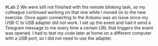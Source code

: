 
#Lab 2
We were still not finished with the remote blinking task, so my colleague continued working on that one while I moved on to the new exercise. Once again connecting to the Arduino was an issue since my USB-C to USB adapter did not work. I set up the event and had it send a Telegram message to me every time a certain URL that triggers the event was opened. I had to test my code later at home on a different computer with a USB port, so I did not need to use the adapter.
